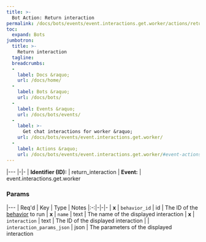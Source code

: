 ```yaml
---
title: >-
  Bot Action: Return interaction
permalink: /docs/bots/events/event.interactions.get.worker/actions/return_interaction/
toc:
  expand: Bots
jumbotron:
  title: >-
    Return interaction
  tagline: 
  breadcrumbs:
  -
    label: Docs &raquo;
    url: /docs/home/
  -
    label: Bots &raquo;
    url: /docs/bots/
  -
    label: Events &raquo;
    url: /docs/bots/events/
  -
    label: >-
      Get chat interactions for worker &raquo;
    url: /docs/bots/events/event.interactions.get.worker/
  -
    label: Actions &raquo;
    url: /docs/bots/events/event.interactions.get.worker/#event-actions
---
```


|---
|-|-
| **Identifier (ID):** | return_interaction
| **Event:** | event.interactions.get.worker

### Params

|---
| Req'd | Key | Type | Notes
|:-:|-|-|-
| **x** | `behavior_id` | id | The ID of the [behavior](/docs/records/types/behavior/) to run
| **x** | `name` | text | The name of the displayed interaction
| **x** | `interaction` | text | The ID of the displayed interaction
|  | `interaction_params_json` | json | The parameters of the displayed interaction
